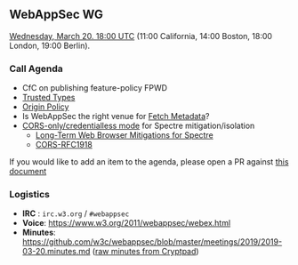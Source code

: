 ## WebAppSec WG

[Wednesday, March 20. 18:00 UTC](https://www.timeanddate.com/worldclock/fixedtime.html?iso=20190320T1800) (11:00 California, 14:00 Boston, 18:00 London, 19:00 Berlin).

### Call Agenda

* CfC on publishing feature-policy FPWD
* [Trusted Types](https://github.com/WICG/trusted-types)
* [Origin Policy](https://github.com/WICG/origin-policy)
* Is WebAppSec the right venue for [Fetch Metadata](https://github.com/mikewest/sec-metadata)?
* [CORS-only/credentialless mode](https://github.com/whatwg/html/issues/4175) for Spectre mitigation/isolation
  * [Long-Term Web Browser Mitigations for Spectre](https://docs.google.com/document/d/1dnUjxfGWnvhQEIyCZb0F2LmCZ9gio6ogu2rhMGqi6gY/edit?usp=sharing)
  * [CORS-RFC1918](https://github.com/WICG/cors-rfc1918)

If you would like to add an item to the agenda, please open a PR against [this document](https://github.com/w3c/webappsec/blob/master/meetings/2019/2019-03-20.agenda.md)

### Logistics

*   **IRC** : `irc.w3.org` / `#webappsec`
*   **Voice**: <https://www.w3.org/2011/webappsec/webex.html>
*   **Minutes**: <https://github.com/w3c/webappsec/blob/master/meetings/2019/2019-03-20.minutes.md> ([raw minutes from Cryptpad](https://cryptpad.w3ctag.org/code/#/2/code/edit/CTW2-t8kZCy4CxC5uG2NlG+W/))
